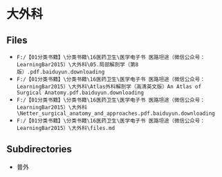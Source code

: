 # 大外科

## Files

- `F:/【01分类书籍】\分类书籍\16医药卫生\医学电子书 医路坦途（微信公众号：LearningBar2015）\大外科\05.局部解剖学（第8版）.pdf.baiduyun.downloading`
- `F:/【01分类书籍】\分类书籍\16医药卫生\医学电子书 医路坦途（微信公众号：LearningBar2015）\大外科\Atlas外科解剖学（高清英文版）An Atlas of Surgical Anatomy.pdf.baiduyun.downloading`
- `F:/【01分类书籍】\分类书籍\16医药卫生\医学电子书 医路坦途（微信公众号：LearningBar2015）\大外科\Netter_surgical_anatomy_and_approaches.pdf.baiduyun.downloading`
- `F:/【01分类书籍】\分类书籍\16医药卫生\医学电子书 医路坦途（微信公众号：LearningBar2015）\大外科\files.md`

## Subdirectories

- 普外
